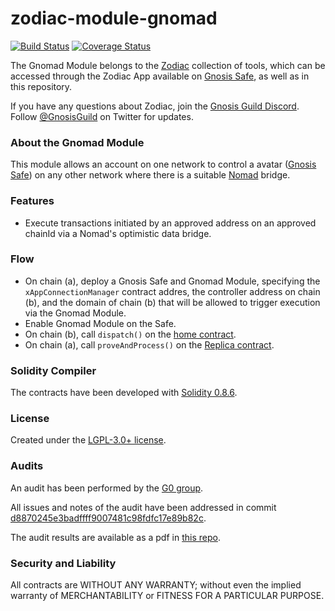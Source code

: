 # zodiac-module-gnomad

[![Build Status](https://github.com/gnosis/zodiac-module-gnomad/actions/workflows/ci.yml/badge.svg)](https://github.com/gnosis/zodiac-module-gnomad/actions/workflows/ci.yml)
[![Coverage Status](https://coveralls.io/repos/github/gnosis/zodiac-module-gnomad/badge.svg?branch=master)](https://coveralls.io/github/gnosis/zodiac-module-gnomad?branch=master)


The Gnomad Module belongs to the [Zodiac](https://github.com/gnosis/zodiac) collection of tools, which can be accessed through the Zodiac App available on [Gnosis Safe](https://gnosis-safe.io/), as well as in this repository. 

If you have any questions about Zodiac, join the [Gnosis Guild Discord](https://discord.gg/wwmBWTgyEq). Follow [@GnosisGuild](https://twitter.com/gnosisguild) on Twitter for updates.

### About the Gnomad Module

This module allows an account on one network to control a avatar ([Gnosis Safe](https://gnosis-safe.io)) on any other network where there is a suitable [Nomad](https://nomad.xyz) bridge.

### Features

- Execute transactions initiated by an approved address on an approved chainId via a Nomad's optimistic data bridge.

### Flow

- On chain (a), deploy a Gnosis Safe and Gnomad Module, specifying the `xAppConnectionManager` contract addres, the controller address on chain (b), and the domain of chain (b) that will be allowed to trigger execution via the Gnomad Module.
- Enable Gnomad Module on the Safe.
- On chain (b), call `dispatch()` on the [home contract](https://github.com/nomad-xyz/monorepo/blob/main/packages/contracts-core/contracts/Home.sol).
- On chain (a), call `proveAndProcess()` on the [Replica contract](https://github.com/nomad-xyz/monorepo/blob/main/packages/contracts-core/contracts/Replica.sol).
  
### Solidity Compiler

The contracts have been developed with [Solidity 0.8.6](https://github.com/ethereum/solidity/releases/tag/v0.8.6). 

### License

Created under the [LGPL-3.0+ license](LICENSE).

### Audits

An audit has been performed by the [G0 group](https://github.com/g0-group).

All issues and notes of the audit have been addressed in commit [d8870245e3badffff9007481c98fdfc17e89b82c](https://github.com/gnosis/zodiac-module-gnomad/blob/d8870245e3badffff9007481c98fdfc17e89b82c/contracts/GnomadModule.sol).

The audit results are available as a pdf in [this repo](audits/ZodiacGnomadModuleMay2022.pdf).

### Security and Liability

All contracts are WITHOUT ANY WARRANTY; without even the implied warranty of MERCHANTABILITY or FITNESS FOR A PARTICULAR PURPOSE.
